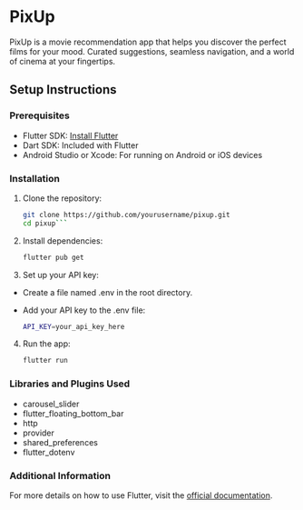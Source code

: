 # PixUp

PixUp is a movie recommendation app that helps you discover the perfect films for your mood. Curated suggestions, seamless navigation, and a world of cinema at your fingertips.

## Setup Instructions

### Prerequisites

- Flutter SDK: [Install Flutter](https://flutter.dev/docs/get-started/install)
- Dart SDK: Included with Flutter
- Android Studio or Xcode: For running on Android or iOS devices

### Installation

1. Clone the repository:

   ````sh
   git clone https://github.com/yourusername/pixup.git
   cd pixup```

   ````

2. Install dependencies:

   ```sh
   flutter pub get
   ```

3. Set up your API key:

- Create a file named .env in the root directory.
- Add your API key to the .env file:

  ```sh
  API_KEY=your_api_key_here
  ```

4. Run the app:
   ```sh
   flutter run
   ```

### Libraries and Plugins Used

- carousel_slider
- flutter_floating_bottom_bar
- http
- provider
- shared_preferences
- flutter_dotenv

### Additional Information

For more details on how to use Flutter, visit the [official documentation](https://flutter.dev/docs).
